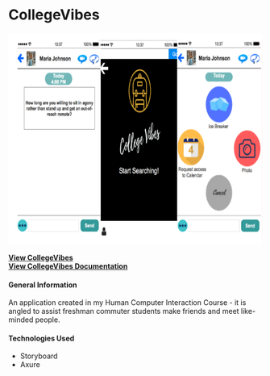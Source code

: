 # CollegeVibes
<p align="center">
  <img src="../../images_project/collegevibes.png" height= "420" width="600"/>
</p>

**[View CollegeVibes](https://9te13l.axshare.com/?#g=1&p=home)**
<br> 
**[View CollegeVibes Documentation](https://saharafathelbab.github.io/portfolio/documentation/CollegeVibes_Documentation/collegevibesinfo.html?)**

#### General Information

An application created in my Human Computer Interaction Course -
it is angled to assist freshman commuter students make friends and
meet like-minded people.

#### Technologies Used

* Storyboard
* Axure

